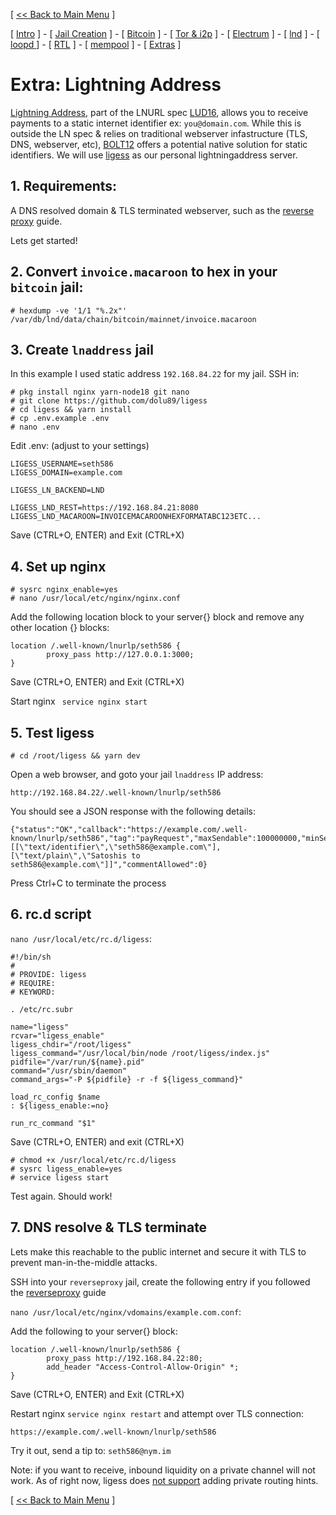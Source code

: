 [ [<< Back to Main Menu](https://github.com/seth586/guides/blob/master/README.md) ]

[ [Intro](README.md) ] - [ [Jail Creation](freenas_1_jail_creation.md) ] - [ [Bitcoin](freenas_2_bitcoin.md) ] - [ [Tor & i2p](freenas_3_tor.md) ] - [ [Electrum](freenas_4_electrum.md) ] - [ [lnd](freenas_5_lnd.md) ] - [ [loopd ](freenas_5a_loopd.md)] - [ [RTL](freenas_6_rtl.md) ] - [ [mempool](freenas_8_mempool.md) ] - [ [Extras](https://github.com/seth586/guides/blob/master/FreeNAS/bitcoin/extras.md) ]

# Extra: Lightning Address

[Lightning Address](https://lightningaddress.com/), part of the LNURL spec [LUD16](https://github.com/lnurl/luds/blob/luds/16.md), allows you to receive payments to a static internet identifier ex: `you@domain.com`. While this is outside the LN spec & relies on traditional webserver infastructure (TLS, DNS, webserver, etc), [BOLT12](https://bolt12.org/) offers a potential native solution for static identifiers. We will use [ligess](https://github.com/Dolu89/ligess/) as our personal lightningaddress server.

## 1. Requirements:

A DNS resolved domain & TLS terminated webserver, such as the [reverse proxy](https://github.com/seth586/guides/blob/master/FreeNAS/webserver/6_reverse_proxy.md) guide.

Lets get started!

## 2. Convert `invoice.macaroon` to hex in your `bitcoin` jail:
```
# hexdump -ve '1/1 "%.2x"' /var/db/lnd/data/chain/bitcoin/mainnet/invoice.macaroon
```

## 3. Create `lnaddress` jail

In this example I used static address `192.168.84.22` for my jail. SSH in: 
```
# pkg install nginx yarn-node18 git nano
# git clone https://github.com/dolu89/ligess
# cd ligess && yarn install
# cp .env.example .env
# nano .env
```
Edit .env: (adjust to your settings)
```
LIGESS_USERNAME=seth586
LIGESS_DOMAIN=example.com

LIGESS_LN_BACKEND=LND

LIGESS_LND_REST=https://192.168.84.21:8080
LIGESS_LND_MACAROON=INVOICEMACAROONHEXFORMATABC123ETC...
```
Save (CTRL+O, ENTER) and Exit (CTRL+X)

## 4. Set up nginx
```
# sysrc nginx_enable=yes
# nano /usr/local/etc/nginx/nginx.conf
```
Add the following location block to your server{} block and remove any other location {} blocks:
```
location /.well-known/lnurlp/seth586 {
        proxy_pass http://127.0.0.1:3000;
}
```
Save (CTRL+O, ENTER) and Exit (CTRL+X)

Start nginx ` service nginx start`

## 5. Test ligess
```
# cd /root/ligess && yarn dev
```
Open a web browser, and goto your jail `lnaddress` IP address:
```
http://192.168.84.22/.well-known/lnurlp/seth586
```
You should see a JSON response with the following details:
```
{"status":"OK","callback":"https://example.com/.well-known/lnurlp/seth586","tag":"payRequest","maxSendable":100000000,"minSendable":1000,"metadata":"[[\"text/identifier\",\"seth586@example.com\"],[\"text/plain\",\"Satoshis to seth586@example.com\"]]","commentAllowed":0}
```
Press Ctrl+C to terminate the process

## 6. rc.d script
`nano /usr/local/etc/rc.d/ligess`:
```
#!/bin/sh
#
# PROVIDE: ligess
# REQUIRE: 
# KEYWORD:

. /etc/rc.subr

name="ligess"
rcvar="ligess_enable"
ligess_chdir="/root/ligess"
ligess_command="/usr/local/bin/node /root/ligess/index.js"
pidfile="/var/run/${name}.pid"
command="/usr/sbin/daemon"
command_args="-P ${pidfile} -r -f ${ligess_command}"

load_rc_config $name
: ${ligess_enable:=no}

run_rc_command "$1"
```
Save (CTRL+O, ENTER) and exit (CTRL+X)
```
# chmod +x /usr/local/etc/rc.d/ligess
# sysrc ligess_enable=yes
# service ligess start
```
Test again. Should work!

## 7. DNS resolve & TLS terminate
Lets make this reachable to the public internet and secure it with TLS to prevent man-in-the-middle attacks. 

SSH into your `reverseproxy` jail, create the following entry if you followed the [reverseproxy](https://github.com/seth586/guides/blob/master/FreeNAS/webserver/6_reverse_proxy.md) guide

`nano /usr/local/etc/nginx/vdomains/example.com.conf`:

Add the following to your server{} block:
```
location /.well-known/lnurlp/seth586 {
        proxy_pass http://192.168.84.22:80;
        add_header "Access-Control-Allow-Origin" *;
}
```
Save (CTRL+O, ENTER) and Exit (CTRL+X)

Restart nginx `service nginx restart` and attempt over TLS connection:
```
https://example.com/.well-known/lnurlp/seth586
```

Try it out, send a tip to: `seth586@nym.im`

Note: if you want to receive, inbound liquidity on a private channel will not work. As of right now, ligess does [not support](https://github.com/Dolu89/ligess/issues/7) adding private routing hints.

[ [<< Back to Main Menu](https://github.com/seth586/guides/blob/master/README.md) ]
